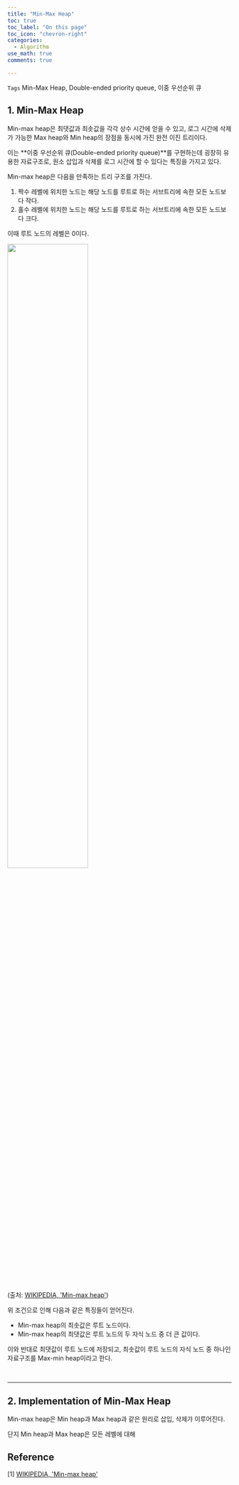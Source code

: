 ```yaml
---
title: "Min-Max Heap"
toc: true
toc_label: "On this page"
toc_icon: "chevron-right"
categories:    
  - Algorithm
use_math: true
comments: true

---
```


`Tags`  Min-Max Heap, Double-ended priority queue, 이중 우선순위 큐

## 1. Min-Max Heap

Min-max heap은 최댓값과 최솟값을 각각 상수 시간에 얻을 수 있고, 로그 시간에 삭제가 가능한 Max heap와 Min heap의 장점을 동시에 가진 완전 이진 트리이다.

이는 **이중 우선순위 큐(Double-ended priority queue)**를 구현하는데 굉장히 유용한 자료구조로, 원소 삽입과 삭제를 로그 시간에 할 수 있다는 특징을 가지고 있다.

Min-max heap은 다음을 만족하는 트리 구조를 가진다.

1. 짝수 레벨에 위치한 노드는 해당 노드를 루트로 하는 서브트리에 속한 모든 노드보다 작다.
2. 홀수 레벨에 위치한 노드는 해당 노드를 루트로 하는 서브트리에 속한 모든 노드보다 크다.

이때 루트 노드의 레벨은 0이다.

<img src="https://user-images.githubusercontent.com/88201512/145772828-9abdbc31-3fce-4683-8b1a-03a48741544a.jpg" width="60%" height="60%">

(출처: [WIKIPEDIA, 'Min-max heap'](https://en.m.wikipedia.org/wiki/Min-max_heap))

위 조건으로 인해 다음과 같은 특징들이 얻어진다.

- Min-max heap의 최솟값은 루트 노드이다.
- Min-max heap의 최댓값은 루트 노드의 두 자식 노드 중 더 큰 값이다.

이와 반대로 최댓값이 루트 노드에 저장되고, 최솟값이 루트 노드의 자식 노드 중 하나인 자료구조를 Max-min heap이라고 한다.

<br/>

---

## 2. Implementation of Min-Max Heap

Min-max heap은 Min heap과 Max heap과 같은 원리로 삽입, 삭제가 이루어진다.

단지 Min heap과 Max heap은 모든 레벨에 대해 

## Reference

[1] [WIKIPEDIA, 'Min-max heap'](https://en.m.wikipedia.org/wiki/Min-max_heap)  











